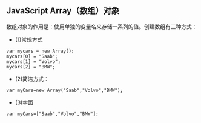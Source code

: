 ## JavaScript Array（数组）对象

数组对象的作用是：使用单独的变量名来存储一系列的值。创建数组有三种方式：

* (1)常规方式

```
var mycars = new Array();
mycars[0] = "Saab";
mycars[1] = "Volvo";
mycars[2] = "BMW";
```

* (2)简洁方式：

```
var myCars=new Array("Saab","Volvo","BMW");
```

* (3)字面

```
var myCars=["Saab","Volvo","BMW"];
```

